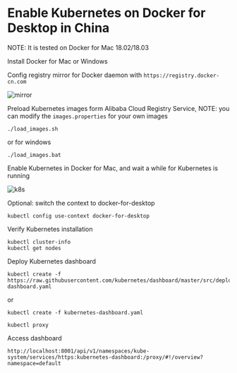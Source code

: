 # Enable Kubernetes on Docker for Desktop in China

NOTE: It is tested on Docker for Mac 18.02/18.03

Install Docker for Mac or Windows

Config registry mirror for Docker daemon with ```https://registry.docker-cn.com```



![mirror](./mirror.jpg)



Preload Kubernetes images form Alibaba Cloud Registry Service, NOTE: you can modify the ```images.properties``` for your own images

```
./load_images.sh
```

or for windows

```
./load_images.bat
```

Enable Kubernetes in Docker for Mac, and wait a while for Kubernetes is running



![k8s](./k8s.jpg)

Optional: switch the context to docker-for-desktop

```
kubectl config use-context docker-for-desktop
```

Verify Kubernetes installation

```
kubectl cluster-info
kubectl get nodes
```

Deploy Kubernetes dashboard


```
kubectl create -f https://raw.githubusercontent.com/kubernetes/dashboard/master/src/deploy/recommended/kubernetes-dashboard.yaml
```

or

```
kubectl create -f kubernetes-dashboard.yaml
```


```
kubectl proxy
```

Access dashboard

```
http://localhost:8001/api/v1/namespaces/kube-system/services/https:kubernetes-dashboard:/proxy/#!/overview?namespace=default
```

